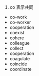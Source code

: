 1. co 表示共同

- co-work 
- co-worker 
- cooperation 
- coexist 
- cohere 
- colleague
- collect 
- cooperation
- coagulate
- coincide
- coordinate